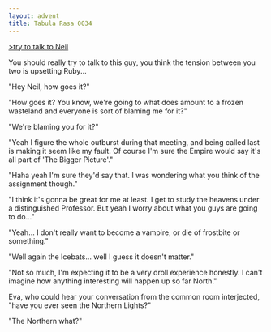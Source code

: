 ```yaml
---
layout: advent
title: Tabula Rasa 0034
---
```

[>try to talk to Neil](0034.html)

You should really try to talk to this guy, you think the tension between you two is upsetting Ruby...

"Hey Neil, how goes it?"

"How goes it? You know, we're going to what does amount to a frozen wasteland and everyone is sort of blaming me for it?"

"We're blaming you for it?"

"Yeah I figure the whole outburst during that meeting, and being called last is making it seem like my fault. Of course I'm sure the Empire would say it's all part of 'The Bigger Picture'."

"Haha yeah I'm sure they'd say that. I was wondering what you think of the assignment though."

"I think it's gonna be great for me at least. I get to study the heavens under a distinguished Professor. But yeah I worry about what you guys are going to do..."

"Yeah... I don't really want to become a vampire, or die of frostbite or something."

"Well again the Icebats... well I guess it doesn't matter."

"Not so much, I'm expecting it to be a very droll experience honestly. I can't imagine how anything interesting will happen up so far North."

Eva, who could hear your conversation from the common room interjected, "have you ever seen the Northern Lights?"

"The Northern what?"